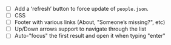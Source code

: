 - [ ] Add a ‘refresh’ button to force update of `people.json`.
- [ ] CSS
- [ ] Footer with various links (About, "Someone’s missing?", etc)
- [ ] Up/Down arrows support to navigate through the list
- [ ] Auto-"focus" the first result and open it when typing "enter"
